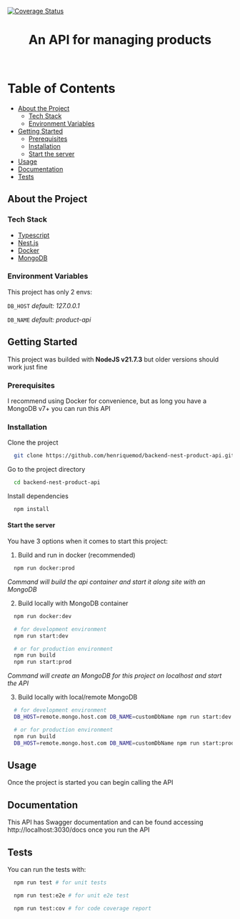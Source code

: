 [![Coverage Status](https://coveralls.io/repos/github/henriquemod/backend-nest-product-api/badge.svg)](https://coveralls.io/github/henriquemod/backend-nest-product-api)

<div align="center">
  <h1>An API for managing products</h1>
</div>

<br />

<!-- Table of Contents -->

# Table of Contents

- [About the Project](#about-the-project)
  - [Tech Stack](#tech-stack)
  - [Environment Variables](#environment-variables)
- [Getting Started](#getting-started)
  - [Prerequisites](#prerequisites)
  - [Installation](#installation)
  - [Start the server](#start-the-server)
- [Usage](#usage)
- [Documentation](#documentation)
- [Tests](#tests)

<!-- About the Project -->

## About the Project

<!-- TechStack -->

### Tech Stack

  <ul>
    <li><a href="https://www.typescriptlang.org/">Typescript</a></li>
    <li><a href="https://nestjs.com/">Nest.js</a></li>
    <li><a href="https://www.docker.com/">Docker</a></li>
    <li><a href="https://www.mongodb.com/">MongoDB</a></li>
  </ul>

<!-- Env Variables -->

### Environment Variables

This project has only 2 envs:

`DB_HOST` _default: 127.0.0.1_

`DB_NAME` _default: product-api_

<!-- Getting Started -->

## Getting Started

This project was builded with **NodeJS v21.7.3** but older versions should work just fine

<!-- Prerequisites -->

### Prerequisites

I recommend using Docker for convenience, but as long you have a MongoDB v7+ you can run this API

<!-- Installation -->

### Installation

Clone the project

```bash
  git clone https://github.com/henriquemod/backend-nest-product-api.git
```

Go to the project directory

```bash
  cd backend-nest-product-api
```

Install dependencies

```bash
  npm install
```

#### Start the server

You have 3 options when it comes to start this project:

1. Build and run in docker (recommended)

```bash
  npm run docker:prod
```

_Command will build the api container and start it along site with an MongoDB_

2. Build locally with MongoDB container

```bash
  npm run docker:dev

  # for development environment
  npm run start:dev

  # or for production environment
  npm run build
  npm run start:prod
```

_Command will create an MongoDB for this project on localhost and start the API_

3. Build locally with local/remote MongoDB

```bash
  # for development environment
  DB_HOST=remote.mongo.host.com DB_NAME=customDbName npm run start:dev

  # or for production environment
  npm run build
  DB_HOST=remote.mongo.host.com DB_NAME=customDbName npm run start:prod
```

<!-- Usage -->

## Usage

Once the project is started you can begin calling the API

<!-- Documentation -->

## Documentation

This API has Swagger documentation and can be found accessing http://localhost:3030/docs once you run the API

<!-- Tests -->

## Tests

You can run the tests with:

```bash
  npm run test # for unit tests
```

```bash
  npm run test:e2e # for unit e2e test
```

```bash
  npm run test:cov # for code coverage report
```
